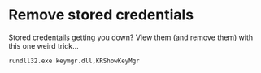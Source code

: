 ﻿# Remove stored credentials

Stored credentails getting you down? View them (and remove them) with this one weird trick...

    rundll32.exe keymgr.dll,KRShowKeyMgr